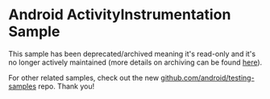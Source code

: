 
Android ActivityInstrumentation Sample
======================================

This sample has been deprecated/archived meaning it's read-only and it's no longer actively maintained (more details on archiving can be found [here][1]).

For other related samples, check out the new [github.com/android/testing-samples][2] repo. Thank you!

[1]: https://help.github.com/en/articles/about-archiving-repositories
[2]: https://github.com/android/testing-samples
